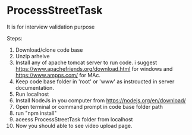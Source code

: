 # ProcessStreetTask
It is for interview validation purpose

Steps:
1. Download/clone code base
2. Unzip arheive
3. Install any of apache tomcat server to run code. i suggest https://www.apachefriends.org/download.html for windows and https://www.ampps.com/ for MAc.
4. Keep code base folder in 'root' or 'www' as instrcucted in server documentation.
5. Run localhost
6. Install NodeJs in you computer from https://nodejs.org/en/download/
7. Open terminal or command prompt in code base folder path
8. run "npm install"
9. aceess ProcessStreetTask folder from localhost
10. Now you should able to see video upload page.
